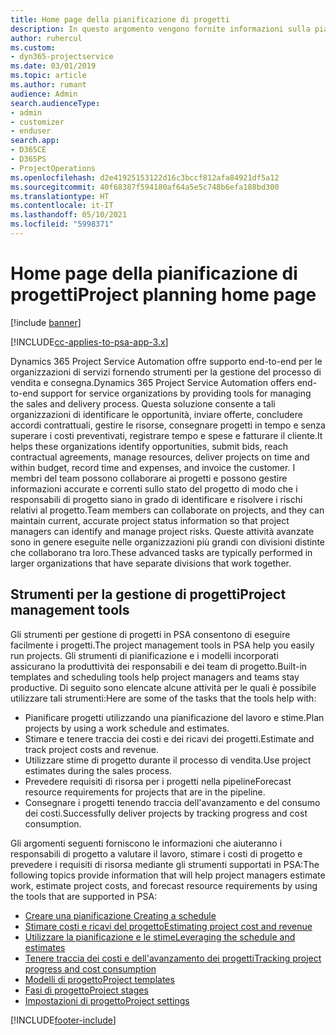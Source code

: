 ```yaml
---
title: Home page della pianificazione di progetti
description: In questo argomento vengono fornite informazioni sulla pianificazione di progetti.
author: ruhercul
ms.custom:
- dyn365-projectservice
ms.date: 03/01/2019
ms.topic: article
ms.author: rumant
audience: Admin
search.audienceType:
- admin
- customizer
- enduser
search.app:
- D365CE
- D365PS
- ProjectOperations
ms.openlocfilehash: d2e41925153122d16c3bccf812afa84921df5a12
ms.sourcegitcommit: 40f68387f594180af64a5e5c748b6efa188bd300
ms.translationtype: HT
ms.contentlocale: it-IT
ms.lasthandoff: 05/10/2021
ms.locfileid: "5998371"
---
```

# <a name="project-planning-home-page"></a><span data-ttu-id="f0057-103">Home page della pianificazione di progetti</span><span class="sxs-lookup"><span data-stu-id="f0057-103">Project planning home page</span></span>

[!include [banner](../includes/psa-now-project-operations.md)]

[!INCLUDE[cc-applies-to-psa-app-3.x](../includes/cc-applies-to-psa-app-3x.md)]

<span data-ttu-id="f0057-104">Dynamics 365 Project Service Automation offre supporto end-to-end per le organizzazioni di servizi fornendo strumenti per la gestione del processo di vendita e consegna.</span><span class="sxs-lookup"><span data-stu-id="f0057-104">Dynamics 365 Project Service Automation offers end-to-end support for service organizations by providing tools for managing the sales and delivery process.</span></span> <span data-ttu-id="f0057-105">Questa soluzione consente a tali organizzazioni di identificare le opportunità, inviare offerte, concludere accordi contrattuali, gestire le risorse, consegnare progetti in tempo e senza superare i costi preventivati, registrare tempo e spese e fatturare il cliente.</span><span class="sxs-lookup"><span data-stu-id="f0057-105">It helps these organizations identify opportunities, submit bids, reach contractual agreements, manage resources, deliver projects on time and within budget, record time and expenses, and invoice the customer.</span></span> <span data-ttu-id="f0057-106">I membri del team possono collaborare ai progetti e possono gestire informazioni accurate e correnti sullo stato del progetto di modo che i responsabili di progetto siano in grado di identificare e risolvere i rischi relativi al progetto.</span><span class="sxs-lookup"><span data-stu-id="f0057-106">Team members can collaborate on projects, and they can maintain current, accurate project status information so that project managers can identify and manage project risks.</span></span> <span data-ttu-id="f0057-107">Queste attività avanzate sono in genere eseguite nelle organizzazioni più grandi con divisioni distinte che collaborano tra loro.</span><span class="sxs-lookup"><span data-stu-id="f0057-107">These advanced tasks are typically performed in larger organizations that have separate divisions that work together.</span></span>

## <a name="project-management-tools"></a><span data-ttu-id="f0057-108">Strumenti per la gestione di progetti</span><span class="sxs-lookup"><span data-stu-id="f0057-108">Project management tools</span></span>

<span data-ttu-id="f0057-109">Gli strumenti per gestione di progetti in PSA consentono di eseguire facilmente i progetti.</span><span class="sxs-lookup"><span data-stu-id="f0057-109">The project management tools in PSA help you easily run projects.</span></span> <span data-ttu-id="f0057-110">Gli strumenti di pianificazione e i modelli incorporati assicurano la produttività dei responsabili e dei team di progetto.</span><span class="sxs-lookup"><span data-stu-id="f0057-110">Built-in templates and scheduling tools help project managers and teams stay productive.</span></span> <span data-ttu-id="f0057-111">Di seguito sono elencate alcune attività per le quali è possibile utilizzare tali strumenti:</span><span class="sxs-lookup"><span data-stu-id="f0057-111">Here are some of the tasks that the tools help with:</span></span>

- <span data-ttu-id="f0057-112">Pianificare progetti utilizzando una pianificazione del lavoro e stime.</span><span class="sxs-lookup"><span data-stu-id="f0057-112">Plan projects by using a work schedule and estimates.</span></span>
- <span data-ttu-id="f0057-113">Stimare e tenere traccia dei costi e dei ricavi dei progetti.</span><span class="sxs-lookup"><span data-stu-id="f0057-113">Estimate and track project costs and revenue.</span></span>
- <span data-ttu-id="f0057-114">Utilizzare stime di progetto durante il processo di vendita.</span><span class="sxs-lookup"><span data-stu-id="f0057-114">Use project estimates during the sales process.</span></span>
- <span data-ttu-id="f0057-115">Prevedere requisiti di risorsa per i progetti nella pipeline</span><span class="sxs-lookup"><span data-stu-id="f0057-115">Forecast resource requirements for projects that are in the pipeline.</span></span>
- <span data-ttu-id="f0057-116">Consegnare i progetti tenendo traccia dell'avanzamento e del consumo dei costi.</span><span class="sxs-lookup"><span data-stu-id="f0057-116">Successfully deliver projects by tracking progress and cost consumption.</span></span>

<span data-ttu-id="f0057-117">Gli argomenti seguenti forniscono le informazioni che aiuteranno i responsabili di progetto a valutare il lavoro, stimare i costi di progetto e prevedere i requisiti di risorsa mediante gli strumenti supportati in PSA:</span><span class="sxs-lookup"><span data-stu-id="f0057-117">The following topics provide information that will help project managers estimate work, estimate project costs, and forecast resource requirements by using the tools that are supported in PSA:</span></span>

- [<span data-ttu-id="f0057-118">Creare una pianificazione </span><span class="sxs-lookup"><span data-stu-id="f0057-118">Creating a schedule</span></span>](project-creating.md)
- [<span data-ttu-id="f0057-119">Stimare costi e ricavi del progetto</span><span class="sxs-lookup"><span data-stu-id="f0057-119">Estimating project cost and revenue</span></span>](project-estimating.md)
- [<span data-ttu-id="f0057-120">Utilizzare la pianificazione e le stime</span><span class="sxs-lookup"><span data-stu-id="f0057-120">Leveraging the schedule and estimates</span></span>](project-leveraging.md)
- [<span data-ttu-id="f0057-121">Tenere traccia dei costi e dell'avanzamento dei progetti</span><span class="sxs-lookup"><span data-stu-id="f0057-121">Tracking project progress and cost consumption</span></span>](project-tracking.md)
- [<span data-ttu-id="f0057-122">Modelli di progetto</span><span class="sxs-lookup"><span data-stu-id="f0057-122">Project templates</span></span>](project-templates.md)
- [<span data-ttu-id="f0057-123">Fasi di progetto</span><span class="sxs-lookup"><span data-stu-id="f0057-123">Project stages</span></span>](project-stages.md)
- [<span data-ttu-id="f0057-124">Impostazioni di progetto</span><span class="sxs-lookup"><span data-stu-id="f0057-124">Project settings</span></span>](project-settings.md)


[!INCLUDE[footer-include](../includes/footer-banner.md)]